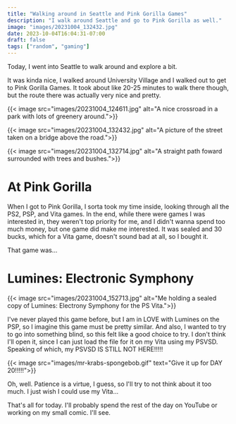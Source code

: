 ```yaml
---
title: "Walking around in Seattle and Pink Gorilla Games"
description: "I walk around Seattle and go to Pink Gorilla as well."
image: "images/20231004_132432.jpg"
date: 2023-10-04T16:04:31-07:00
draft: false
tags: ["random", "gaming"]
---
```


Today, I went into Seattle to walk around and explore a bit. 

It was kinda nice, I walked around University Village and I walked out to get to Pink Gorilla Games. It took about like 20-25 minutes to walk there though, but the route there was actually very nice and pretty.

{{< image src="images/20231004_124611.jpg" alt="A nice crossroad in a park with lots of greenery around.">}}

{{< image src="images/20231004_132432.jpg" alt="A picture of the street taken on a bridge above the road.">}}

{{< image src="images/20231004_132714.jpg" alt="A straight path foward surrounded with trees and bushes.">}}

# At Pink Gorilla

When I got to Pink Gorilla, I sorta took my time inside, looking through all the PS2, PSP, and Vita games. In the end, while there were games I was interested in, they weren't top priority for me, and I didn't wanna spend too much money, but one game did make me interested. It was sealed and 30 bucks, which for a Vita game, doesn't sound bad at all, so I bought it.

That game was...

# Lumines: Electronic Symphony

{{< image src="images/20231004_152713.jpg" alt="Me holding a sealed copy of Lumines: Electrony Symphony for the PS Vita.">}}

I've never played this game before, but I am in LOVE with Lumines on the PSP, so I imagine this game must be pretty similar. And also, I wanted to try to go into something blind, so this felt like a good choice to try. I don't think I'll open it, since I can just load the file for it on my Vita using my PSVSD. Speaking of which, my PSVSD IS STILL NOT HERE!!!!!

{{< image src="images/mr-krabs-spongebob.gif" text="Give it up for DAY 20!!!!!">}}

Oh, well. Patience is a virtue, I guess, so I'll try to not think about it too much. I just wish I could use my Vita...

That's all for today. I'll probably spend the rest of the day on YouTube or working on my small comic. I'll see.
